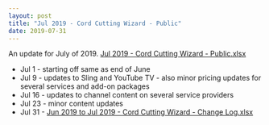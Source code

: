 ```yaml
---
layout: post
title: "Jul 2019 - Cord Cutting Wizard - Public"
date: 2019-07-31
---
```

<p>An update for July of 2019. <a href="/Jul 2019 - Cord Cutting Wizard - Public.xlsx">Jul 2019 - Cord Cutting Wizard - Public.xlsx</a>
  <p>
    <ul>
      <li>Jul 1 - starting off same as end of June
      <li>Jul 9 - updates to Sling and YouTube TV - also minor pricing updates for several services and add-on packages
      <li>Jul 16 - updates to channel content on several service providers
      <li>Jul 23 - minor content updates
      <li>Jul 31 - <a href="/Jun 2019 to Jul 2019 - Cord Cutting Wizard - Change Log.xlsx">Jun 2019 to Jul 2019 - Cord Cutting Wizard - Change Log.xlsx</a>
    </ul>
